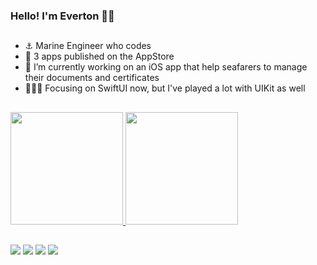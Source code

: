 ### Hello! I'm Everton  👋🏼

##

- ⚓️ Marine Engineer who codes
- 📱 3 apps published on the AppStore
- 🔭 I’m currently working on an iOS app that help seafarers to manage their documents and certificates
- 👨🏼‍💻 Focusing on SwiftUI now, but I've played a lot with UIKit as well

##
   <div>
  <a href="https://github.com/DevEverton">
  <img height="180em" src="https://github-readme-stats.vercel.app/api?username=DevEverton&show_icons=true&theme=midnight-purple&include_all_commits=true&count_private=true"/>
  <img height="180em" src="https://github-readme-stats.vercel.app/api/top-langs/?username=DevEverton&layout=compact&langs_count=7&theme=midnight-purple"/>
</div>
  
##
  
<div> 
    <a href="https://www.linkedin.com/in/everton-carneiro-46885b62/" target="_blank"><img src="https://img.shields.io/badge/-LinkedIn-%230077B5?style=for-the-badge&logo=linkedin&logoColor=white" target="_blank"></a> 
  <a href="https://www.instagram.com/everton_iosdev/" target="_blank"><img src="https://img.shields.io/badge/-Instagram-%23E4405F?style=for-the-badge&logo=instagram&logoColor=white" target="_blank"></a>
    <a href="https://twitter.com/everton_dev" target="_blank"><img src="https://img.shields.io/badge/Twitter-1DA1F2?style=for-the-badge&logo=twitter&logoColor=white" target="_blank"></a>
  <a href = "mailto:everton.iosdev@gmail.com"><img src="https://img.shields.io/badge/-Gmail-%23333?style=for-the-badge&logo=gmail&logoColor=white" target="_blank"></a> 
</div>
